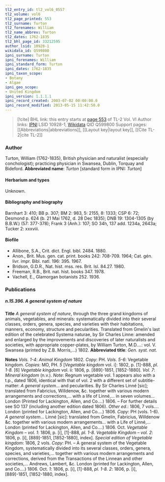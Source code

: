 ```yaml
---
tl2_entry_id: tl2_vol6_0557
tl2_volume: vol6
tl2_page_printed: 553
tl2_surname: Turton
tl2_forenames: William
tl2_name_abbrev: Turton
tl2_dates: 1762-1835
tl2_bhl_page_id: 33212595
author_lsid: 10928-1
wikidata_id: Q599800
ipni_surname: Turton
ipni_forenames: William
ipni_standard_form: Turton
ipni_dates: 1762-1835
ipni_taxon_scope: 
- Botany
- Algae
ipni_geo_scope: 
- United Kingdom
ipni_version: 1.1.1.1
ipni_record_created: 2003-07-02 00:00:00.0
ipni_record_modified: 2013-05-15 11:42:50.0
---
```


> [!cite] BHL link: this entry starts at [page 553](https://www.biodiversitylibrary.org/page/33212595) of TL-2 Vol. VI
> Author links: [IPNI](https://www.ipni.org/a/10928-1) LSID 10928-1, [Wikidata](https://www.wikidata.org/wiki/Q599800) QID Q599800
> Support pages: [[Abbreviations|abbreviations]], [[Layout key|layout key]], [[Cite TL-2|cite TL-2]]

### Author

Turton, William (1762-1835), British physician and naturalist (especially conchologist); practicing physician in Swansea, Dublin, Torquay and Bideford. 
**Abbreviated name**: *Turton* \[standard form in IPNI: *Turton*\]

#### Herbarium and types

Unknown.

#### Bibliography and biography

Barnhart 3: 410; BB p. 307; BM 2: 983, 5: 2155, 8: 1333; CSP 6: 72; Desmond p. 624 (b. 21 Mai 1762, d. 28 Dec 1835); DNB 19: 1304-1305 (by B.B.W.) (57: 377-378); Frank 3 (Anh.): 107; SO 34h, 137 add. 1234a, 2643a; Tucker 2: xxxviii.

#### Biofile

- Allibone, S.A., Crit. dict. Engl. bibl. 2484. 1880.
- Anon., Brit. Mus. gen. cat. print. books 242: 708-709. 1964; Cat. gén. livr. impr. Bibl. natl. 196: 395. 1967.
- Bridson, G.D.R., Nat. hist. mss. res. Brit. Isl. 84.27. 1980.
- Freeman, R.B., Brit. nat. hist. books 347. 1978.
- Vachell, E., Glamorgan botanists 252. 1936.

### Publications

##### n.15.396. A general system of nature

**Title**
*A general system of nature*, through the three grand kingdoms of animals, vegetables, and minerals: systematically divided into their several classes, orders, genera, species, and varieties with their habitations, manners, economy, structure and pecularities. Translated from Gmelin's last edition of the celebrated Systema naturae, by Sir Charles Linne: amended and enlarged by the improvements and discoveries of later naturalists and societies, with appropriate copper-plates, by William Turton, M.D....: vol. V. Swansea (printed by Z.B. Morris,...) 1802.
**Abbreviated title**: *Gen. syst. nat.*

**Notes**
*Vols. 1-4*: *Animal Kingdom* 1802. *Copy*: PH.
*Vols. 5-6*: Vegetable kingdom. *Copies*: MO, PH.
*5* \[*Vegetable kingdom* vol. i\]: 1802, p. \[1\]-888, *pl. 1-8.* \[6\] *Vegetable kingdom* vol. ii: 1806, p. \[889\]-1851, \[1852-1880\].
*Vol. 7*: *Mineral kingdom* (n.v.).
*Note*: Regnum vegetable vol. 1 appears also with a t.p., dated 1806, identical with that of vol. 2 with a different set of subtitle-matter: *A general system*... and pecularities. By Sir Charles Linné \[sic\]; translated from Fabricius, Willdenow, &c. together with various modern arrangements and corrections,... with a life of Linné,... in seven volumes... London (Printed for Lackington, Allen, and Co....) 1806. – For further details see SO 137 (including another edition dated 1806).
*Other ed*.: 1806, 7 vols.... London (printed for Lackington, Allen, and Co....) 1806.
*Copy*: PH (vols. 1-6). *A general system*... Linné \[sic\]: translated from Gmelin, Fabricius, Willdenow &c. together with various modern arrangements... with a Life of Linné,... London (printed for Lackington, Allen, and Co....) 1806. Oct.
*Vegetable Kingdom* – *vol. 1*: 1806, p. \[i\], \[1\]-888, *pl. 1-8.*
*Vegetable Kingdom* – *vol. 2*: 1806, p. \[i\], \[889\]-1851, \[1852-1880\], index\].
*Special edition of Vegetable kingdom*: 1806, 2 vols. *Copy*: PH. – A general system of the Vegetable Kingdom, systematically divided into its several classes, orders, genera, species, and varieties,... together with various modern arrangements and corrections, derived from the Transactions of the Linnean and other societies,... Andrews, Lambert, &c. London (printed for Lackington, Allen, and Co....) 1806. Oct.
*1*: 1806, p. \[i\], \[1\]-888, *pl. 1-8.*
*2*: 1806, p. \[i\], \[889\]-1851, \[1852-1880, index\].

